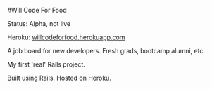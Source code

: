 #Will Code For Food

Status: Alpha, not live

Heroku: <a href="willcodeforfood.herokuapp.com">willcodeforfood.herokuapp.com</a>

A job board for new developers. Fresh grads, bootcamp alumni, etc.

My first 'real' Rails project.

Built using Rails. Hosted on Heroku.
